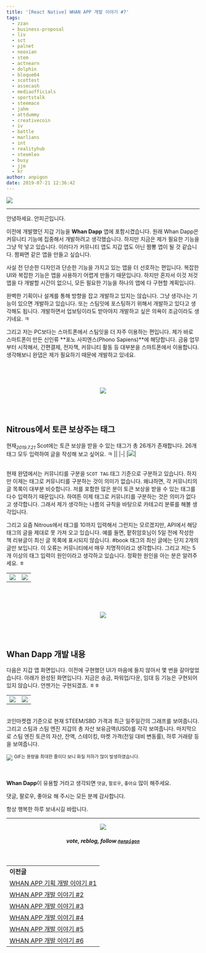 ```yaml
---
title: '[React Native] WHAN APP 개발 이야기 #7'
tags:
  - zzan
  - business-proposal
  - liv
  - sct
  - palnet
  - neoxian
  - stem
  - actnearn
  - dolphin
  - bloque64
  - scottest
  - assecash
  - mediaofficials
  - sportstalk
  - steemace
  - jahm
  - attdummy
  - creativecoin
  - iv
  - battle
  - marlians
  - int
  - realityhub
  - steemleo
  - busy
  - jjm
  - kr
author: anpigon
date: 2019-07-21 12:36:42
---
```


![](https://files.steempeak.com/file/steempeak/anpigon/PA0Z9o93-whan_dapp_dev.png)
***

안녕하세요. 안피곤입니다.

이전에 개발했던 지갑 기능을 **Whan Dapp** 앱에 포함시켰습니다. 원래 Whan Dapp은 커뮤니티 기능에 집중해서 개발하려고 생각했습니다. 하지만 지금은 제가 필요한 기능을 그냥 막 넣고 있습니다. 이러다가 커뮤니티 앱도 지갑 앱도 아닌 짬뽕 앱이 될 것 같습니다. 짬짜면 같은 앱을 만들고 싶습니다. 

사실 전 단순한 디자인과 단순한 기능을 가지고 있는 앱을 더 선호하는 편입니다. 복잡한 UI와 복잡한 기능은 앱을 사용하기 어렵게 만들기 때문입니다. 하지만 혼자서 이것 저것 앱을 다 개발할 시간이 없으니, 모든 필요한 기능을 하나의 앱에 다 구현할 계획입니다.

완벽한 기획이나 설계를 통해 방향을 잡고 개발하고 있지는 않습니다. 그냥 생각나는 기능이 있으면 개발하고 있습니다. 또는 스팀잇에 포스팅하기 위해서 개발하고 있다고 생각해도 됩니다. 개발하면서 업보팅이라도 받아야지 개발하고 싶은 의욕이 조금이라도 생기네요. ㅋ

그리고 저는 PC보다는 스마트폰에서 스팀잇을 더 자주 이용하는 편입니다. 제가 바로 스마트폰이 만든 신인류 **포노 사피엔스(Phono Sapiens)**에 해당합니다. 금융 업무부터 시작해서, 간편결제, 전자책, 커뮤니티 활동 등 대부분을 스마트폰에서 이용합니다. 생각해보니 완댑은 제가 필요하기 때문에 개발하고 있네요.

<br>

<br><center>![](https://steemitimages.com/320x0/https://ipfs.busy.org/ipfs/QmUKxtLW5JEnqaaAnwiLc9kFK1BqpcMGoFKTF7JLKcvJqy)</center><br>

<br>

## Nitrous에서 토큰 보상주는 태그

현재<sub>*2019.7.21*</sub> Scot에는 토큰 보상을 받을 수 있는 태그가 총 26개가 존재합니다. 26개 태그 모두 입력하여 글을 작성해 보고 싶어요. ㅋ 
||
|-|
|![](https://steemitimages.com/500x0/https://files.steempeak.com/file/steempeak/anpigon/DNaP87CU-2.png)|

<br>현재 완댑에서는 커뮤니티를 구분을 `SCOT TAG` 태그 기준으로 구분하고 있습니다. 하지만 이제는 태그로 커뮤니티를 구분하는 것이 의미가 없습니다. 왜냐하면, 각 커뮤니티의 글 목록이 대부분 비슷합니다. 저를 포함한 많은 분이 토큰 보상을 받을 수 있는 태그를 다수 입력하기 때문입니다. 하여튼 이제 태그로 커뮤니티를 구분하는 것은 의미가 없다고 생각합니다. 그래서 제가 생각하는 나름의 규칙을 바탕으로 카테고리 분류를 해볼 생각입니다.

그리고 요즘 Nitrous에서 태그를 10까지 입력해서 그런지는 모르겠지만, API에서 해당 태그의 글을 제대로 못 가져 오고 있습니다. 예를 들면, 팥쥐암호님이 5일 전에 작성한 책 리뷰글이 최신 글 목록에 표시되지 않습니다. #book 태그의 최신 글에는 단지 2개의 글만 보입니다. 이 오류는 커뮤니티에서 매우 치명적이라고 생각합니다. 그리고 저는 5개 이상의 태그 입력이 원인이라고 생각하고 있습니다. 정확한 원인을 아는 분은 알려주세요. ㅎ

|||
|-|-|
|![](https://files.steempeak.com/file/steempeak/anpigon/bvVuMF6i-4.png)|![](https://files.steempeak.com/file/steempeak/anpigon/xMRVLpKw-5.png)|

<br>

<br><center>![](https://steemitimages.com/320x0/https://ipfs.busy.org/ipfs/QmUKxtLW5JEnqaaAnwiLc9kFK1BqpcMGoFKTF7JLKcvJqy)</center><br>

<br>

## Whan Dapp 개발 내용

다음은 지갑 앱 화면입니다. 이전에 구현했던 UI가 마음에 들지 않아서 몇 번을 갈아엎었습니다. 아래가 완성된 화면입니다. 지금은 송금, 파워업/다운, 임대 등 기능은 구현되어 있지 않습니다. 언젠가는 구현되겠죠. ㅎㅎ

|||
|-|-|
|![](https://files.steempeak.com/file/steempeak/anpigon/RIvSNzfQ-screenshot-1563670880568.jpg)|![](https://files.steempeak.com/file/steempeak/anpigon/6eZmOajk-screenshot-15636708917172.jpg)|

<br>코인마켓캡 기준으로 현재 STEEM/SBD 가격과 최근 일주일간의 그래프를 보여줍니다. 그리고 스팀과 스팀 엔진 지갑의 총 자산 보유금액(USD)를 각각 보여줍니다. 마지막으로 스팀 엔진 토큰의 자산, 잔액, 스테이킹, 마켓 가격(전일 대비 변동률), 하루 거래량 등을 보여줍니다.

![](https://files.steempeak.com/file/steempeak/anpigon/HT1NXVK7-2019-07-212009-59-32.2019-07-212010_03_57.gif)
<sup>GIF는 용량을 최대한 줄이다 보니 화질 저하가 많이 발생하였습니다.</sup>




<br>

**Whan Dapp**이 유용할 거라고 생각되면 `댓글`, `팔로우`, `좋아요` 많이 해주세요.

댓글, 팔로우, 좋아요 해 주시는 모든 분께 감사합니다.

항상 행복한 하루 보내시길 바랍니다.

***

<center><img src='https://steemitimages.com/400x0/https://cdn.steemitimages.com/DQmQmWhMN6zNrLmKJRKhvSScEgWZmpb8zCeE2Gray1krbv6/BC054B6E-6F73-46D0-88E4-C88EB8167037.jpeg'><h5>vote, reblog, follow <code><a href='/@anpigon'>@anpigon</a></code></h5></center>

<br>

||
|-|
|**이전글**|
|[WHAN APP 기획 개발 이야기 #1](/sct/@anpigon/snax-whan-app)|
|[WHAN APP 개발 이야기 #2](/zzan/@anpigon/react-native-whan-app-2)|
|[WHAN APP 개발 이야기 #3](/test/@anpigon/20190709t020445612z)|
|[WHAN APP 개발 이야기 #4](/zzan/@anpigon/react-native-whan-app-4)|
|[WHAN APP 개발 이야기 #5](/zzan/@anpigon/react-native-whan-app-5)|
|[WHAN APP 개발 이야기 #6](/zzan/@anpigon/react-native-whan-app-6)|

<br>




